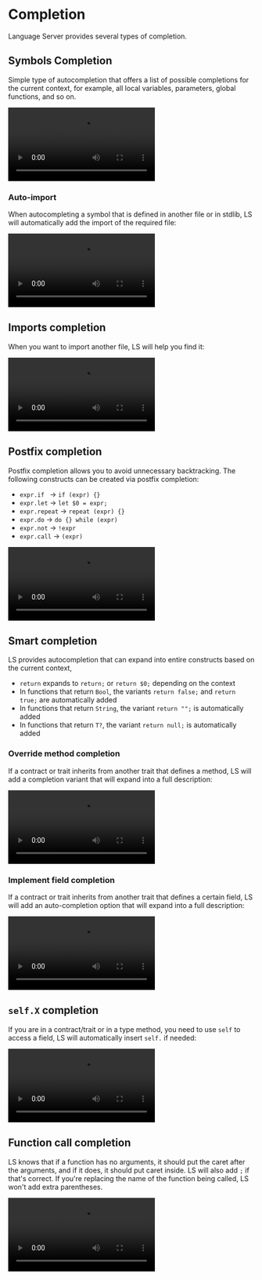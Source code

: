 # Completion

Language Server provides several types of completion.

## Symbols Completion

Simple type of autocompletion that offers a list of possible completions for the current context, for example,
all local variables, parameters, global functions, and so on.

<video src="../assets/completion.mp4"></video>

### Auto-import

When autocompleting a symbol that is defined in another file or in stdlib, LS will automatically add the import of the
required file:

<video src="../assets/auto-import.mp4"></video>

## Imports completion

When you want to import another file, LS will help you find it:

<video src="../assets/import-completion.mp4"></video>

## Postfix completion

Postfix completion allows you to avoid unnecessary backtracking. The following constructs can be created via postfix
completion:

- `expr.if ` -> `if (expr) {}`
- `expr.let` -> `let $0 = expr;`
- `expr.repeat` -> `repeat (expr) {}`
- `expr.do` -> `do {} while (expr)`
- `expr.not` -> `!expr`
- `expr.call` -> `(expr)`

<video src="../assets/postfix-completion.mp4"></video>

## Smart completion

LS provides autocompletion that can expand into entire constructs based on the current context,

- `return` expands to `return;` or `return $0;` depending on the context
- In functions that return `Bool`, the variants `return false;` and `return true;` are automatically added
- In functions that return `String`, the variant `return "";` is automatically added
- In functions that return `T?`, the variant `return null;` is automatically added

### Override method completion

If a contract or trait inherits from another trait that defines a method, LS will add a completion variant that will
expand into a full description:

<video src="../assets/override-completion.mp4"></video>

### Implement field completion

If a contract or trait inherits from another trait that defines a certain field, LS will add an auto-completion option
that will expand into a full description:

<video src="../assets/field-completion.mp4"></video>

## `self.X` completion

If you are in a contract/trait or in a type method, you need to use `self` to access a field, LS will automatically
insert `self.` if needed:

<video src="../assets/self-completion.mp4"></video>

## Function call completion

LS knows that if a function has no arguments, it should put the caret after the arguments, and if it does, it should put
caret inside. LS will also add `;` if that's correct. If you're replacing the name of the function being called, LS
won't add extra parentheses.

<video src="../assets/call-completion.mp4"></video>
